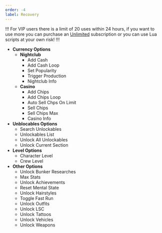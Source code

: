 ```yaml
---
order: -4
label: Recovery
---
```

!!!
For VIP users there is a limit of 20 uses within 24 hours, if you want to use more you can purchase an [Unlimited](https://docbox.w1tch.net/gta/faq/#unlimited-subscribe) subscription or you can use Lua scripts at your own risk!
!!!

* **Currency Options**
    * **Nightclub**
        * Add Cash
        * Add Cash Loop
        * Set Popularity
        * Trigger Production
        * Nightclub Info
    * **Casino** 
        * Add Chips
        * Add Chips Loop
        * Auto Sell Chps On Limit
        * Sell Chips
        * Sell Chips Max
        * Casino Info
* **Unblocables Options**
    * Search Unlockables
    * Unlockables List
    * Unlock All Unlockables
    * Unlock Current Section
* **Level Options**
    * Character Level
    * Crew Level
* **Other Options**
    * Unlock Bunker Researches
    * Max Stats
    * Unlock Achievements
    * Reset Mental State
    * Unlock Hairstyles
    * Toggle Fast Run
    * Unlock Outfits
    * Unlock  LSC
    * Unlock Tattoos
    * Unlock Vehicles
    * Unlock Weapons
